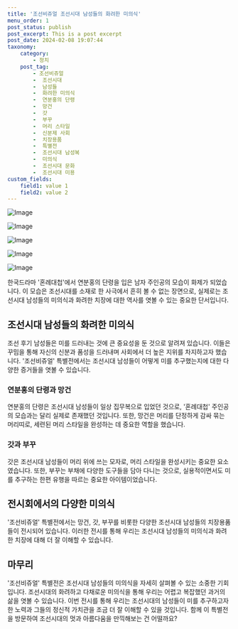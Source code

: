 ```yaml
---
title: '조선비쥬얼 조선시대 남성들의 화려한 미의식'
menu_order: 1
post_status: publish
post_excerpt: This is a post excerpt
post_date: 2024-02-08 19:07:44
taxonomy:
    category:
        - 정치
    post_tag:
        - 조선비쥬얼
        -  조선시대
        -  남성들
        -  화려한 미의식
        -  연분홍의 단령
        -  망건
        -  갓
        -  부꾸
        -  머리 스타일
        -  신분제 사회
        -  치장용품
        -  특별전
        -  조선시대 남성복
        -  미의식
        -  조선시대 문화
        -  조선시대 미용
custom_fields:
    field1: value 1
    field2: value 2
---
```


![Image](https://imgnews.pstatic.net/image/469/2024/02/08/0000784645_001_20240208150110821.jpg?type=w647)

![Image](https://imgnews.pstatic.net/image/469/2024/02/08/0000784645_002_20240208150110845.jpg?type=w647)

![Image](https://imgnews.pstatic.net/image/469/2024/02/08/0000784645_003_20240208150110868.jpg?type=w647)

![Image](https://imgnews.pstatic.net/image/469/2024/02/08/0000784645_004_20240208150110895.jpg?type=w647)

![Image](https://imgnews.pstatic.net/image/469/2024/02/08/0000784645_005_20240208150110926.jpg?type=w647)

한국드라마 '혼례대첩'에서 연분홍의 단령을 입은 남자 주인공의 모습이 화제가 되었습니다. 이 모습은 조선시대를 소재로 한 사극에서 흔히 볼 수 없는 장면으로, 실제로는 조선시대 남성들의 미의식과 화려한 치장에 대한 역사를 엿볼 수 있는 중요한 단서입니다. 
## 조선시대 남성들의 화려한 미의식
조선 후기 남성들은 미를 드러내는 것에 큰 중요성을 둔 것으로 알려져 있습니다. 이들은 꾸밈을 통해 자신의 신분과 품성을 드러내며 사회에서 더 높은 지위를 차지하고자 했습니다. '조선비쥬얼' 특별전에서는 조선시대 남성들이 어떻게 미를 추구했는지에 대한 다양한 증거들을 엿볼 수 있습니다.
### 연분홍의 단령과 망건
연분홍의 단령은 조선시대 남성들이 일상 집무복으로 입었던 것으로, '혼례대첩' 주인공의 모습과는 달리 실제로 존재했던 것입니다. 또한, 망건은 머리를 단정하게 감싸 묶는 머리띠로, 세련된 머리 스타일을 완성하는 데 중요한 역할을 했습니다.
### 갓과 부꾸
갓은 조선시대 남성들이 머리 위에 쓰는 모자로, 머리 스타일을 완성시키는 중요한 요소였습니다. 또한, 부꾸는 부채에 다양한 도구들을 담아 다니는 것으로, 실용적이면서도 미를 추구하는 한편 유행을 따르는 중요한 아이템이었습니다.
## 전시회에서의 다양한 미의식
'조선비쥬얼' 특별전에서는 망건, 갓, 부꾸를 비롯한 다양한 조선시대 남성들의 치장용품들이 전시되어 있습니다. 이러한 전시를 통해 우리는 조선시대 남성들의 미의식과 화려한 치장에 대해 더 잘 이해할 수 있습니다.
## 마무리
'조선비쥬얼' 특별전은 조선시대 남성들의 미의식을 자세히 살펴볼 수 있는 소중한 기회입니다. 조선시대의 화려하고 다채로운 미의식을 통해 우리는 어렵고 복잡했던 과거의 삶을 엿볼 수 있습니다. 이번 전시를 통해 우리는 조선시대의 남성들이 미를 추구하고자 한 노력과 그들의 정신적 가치관을 조금 더 잘 이해할 수 있을 것입니다. 함께 이 특별전을 방문하여 조선시대의 멋과 아름다움을 만끽해보는 건 어떨까요?
